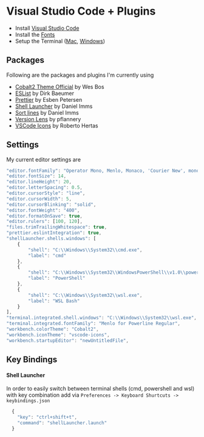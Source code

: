 # Visual Studio Code + Plugins

- Install [Visual Studio Code](https://code.visualstudio.com/)
- Install the [Fonts](fonts.md)
- Setup the Terminal ([Mac](mac/terminal.md), [Windows](windows/terminal.md))

## Packages

Following are the packages and plugins I'm currently using

- [Cobalt2 Theme Official](https://marketplace.visualstudio.com/items?itemName=wesbos.theme-cobalt2) by Wes Bos
- [ESList](https://marketplace.visualstudio.com/items?itemName=dbaeumer.vscode-eslint) by Dirk Baeumer
- [Prettier](https://marketplace.visualstudio.com/items?itemName=esbenp.prettier-vscode) by Esben Petersen
- [Shell Launcher](https://marketplace.visualstudio.com/items?itemName=Tyriar.shell-launcher) by Daniel Imms
- [Sort lines](https://marketplace.visualstudio.com/items?itemName=Tyriar.sort-lines) by Daniel Imms
- [Version Lens](https://marketplace.visualstudio.com/items?itemName=pflannery.vscode-versionlens) by pflannery
- [VSCode Icons](https://marketplace.visualstudio.com/items?itemName=robertohuertasm.vscode-icons) by Roberto Hertas

## Settings

My current editor settings are

```javascript
"editor.fontFamily": "Operator Mono, Menlo, Monaco, 'Courier New', monospace",
"editor.fontSize": 14,
"editor.lineHeight": 20,
"editor.letterSpacing": 0.5,
"editor.cursorStyle": "line",
"editor.cursorWidth": 5,
"editor.cursorBlinking": "solid",
"editor.fontWeight": "400",
"editor.formatOnSave": true,
"editor.rulers": [100, 120],
"files.trimTrailingWhitespace": true,
"prettier.eslintIntegration": true,
"shellLauncher.shells.windows": [
    {
        "shell": "C:\\Windows\\System32\\cmd.exe",
        "label": "cmd"
    },
    {
        "shell": "C:\\Windows\\System32\\WindowsPowerShell\\v1.0\\powershell.exe",
        "label": "PowerShell"
    },
    {
        "shell": "C:\\Windows\\System32\\wsl.exe",
        "label": "WSL Bash"
    }
],
"terminal.integrated.shell.windows": "C:\\Windows\\System32\\wsl.exe",
"terminal.integrated.fontFamily": "Menlo for Powerline Regular",
"workbench.colorTheme": "Cobalt2",
"workbench.iconTheme": "vscode-icons",
"workbench.startupEditor": "newUntitledFile",
```

## Key Bindings

#### Shell Launcher

In order to easily switch between terminal shells (cmd, powershell and wsl) with key combination add via `Preferences -> Keyboard Shurtcuts -> keybindings.json`

```javascript
  {
    "key": "ctrl+shift+t",
    "command": "shellLauncher.launch"
  }
```
